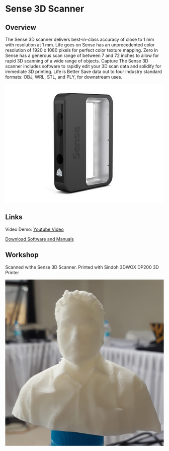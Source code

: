 # Sense 3D Scanner

## Overview
The Sense 3D scanner delivers best-in-class accuracy of close to 1 mm with resolution at 1 mm.
Life goes on
Sense has an unprecedented color resolution of 1920 x 1080 pixels for perfect color texture mapping.
Zero in
Sense has a generous scan range of between 7 and 72 inches to allow for rapid 3D scanning of a wide range of objects.
Capture
The Sense 3D scanner includes software to rapidly edit your 3D scan data and solidify for immediate 3D printing.
Life is Better
Save data out to four industry standard formats: OBJ, WRL, STL, and PLY, for downstream uses. 

![RolandSense](images/3dsense.jpg)

## Links

Video Demo: [Youtube Video](https://www.youtube.com/watch?v=YmTvGLliGmw)

[Download Software and Manuals](https://www.3dsystems.com/shop/sense/downloads)

## Workshop
Scanned withe Sense 3D Scanner. Printed with Sindoh 3DWOX DP200 3D Printer

![RolandSense](images/3dsense1.jpg)


